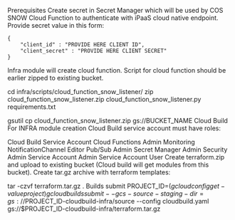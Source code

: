 Prerequisites
Create secret in Secret Manager which will be used by COS SNOW Cloud Function to authenticate with iPaaS cloud native endpoint. Provide secret value in this form:

    {
        "client_id" : "PROVIDE HERE CLIENT ID", 
        "client_secret" : "PROVIDE HERE CLIENT SECRET"
    }
Infra module will create cloud function. Script for cloud function should be earlier zipped to existing bucket.

cd infra/scripts/cloud_function_snow_listener/
zip cloud_function_snow_listener.zip cloud_function_snow_listener.py requirements.txt

gsutil cp cloud_function_snow_listener.zip  gs://BUCKET_NAME
Cloud Build
For INFRA module creation Cloud Build service account must have roles:

Cloud Build Service Account
Cloud Functions Admin
Monitoring NotificationChannel Editor
Pub/Sub Admin
Secret Manager Admin
Security Admin
Service Account Admin
Service Account User
Create terraform.zip and upload to existing bucket (Cloud build will get modules from this bucket). Create tar.gz archive with terraform templates:

tar -czvf terraform.tar.gz .
Builds submit
PROJECT_ID=$(gcloud config get-value project)
gcloud builds submit --gcs-source-staging-dir=gs://$PROJECT_ID-cloudbuild-infra/source --config cloudbuild.yaml gs://$PROJECT_ID-cloudbuild-infra/terraform.tar.gz
